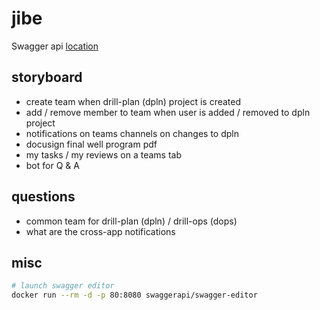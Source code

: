 # jibe

Swagger api [location](./config/swagger.json)

## storyboard

* create team when drill-plan (dpln) project is created
* add / remove member to team when user is added / removed to dpln project
* notifications on teams channels on changes to dpln
* docusign final well program pdf
* my tasks / my reviews on a teams tab
* bot for Q & A

## questions

* common team for drill-plan (dpln) / drill-ops (dops)
* what are the cross-app notifications

## misc

```bash
# launch swagger editor
docker run --rm -d -p 80:8080 swaggerapi/swagger-editor
```
